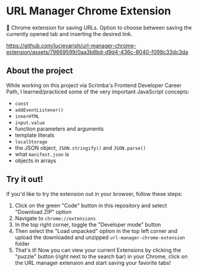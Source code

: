 # URL Manager Chrome Extension

📁 Chrome extension for saving URLs. Option to choose between saving the currently opened tab and inserting the desired link.

https://github.com/lucieyarish/url-manager-chrome-extension/assets/79669599/0aa3b8bd-d9d4-436c-8040-f098c33dc3da

## About the project

While working on this project via Scrimba's Frontend Developer Career Path, I learned/practiced some of the very important JavaScript concepts:

- `const`
- `addEventListener()`
- `innerHTML`
- `input.value`
- function parameters and arguments
- template literals
- `localStorage`
- the JSON object, `JSON.stringify()` and `JSON.parse()`
- what `manifest.json` is
- objects in arrays

## Try it out!

If you'd like to try the extension out in your browser, follow these steps:

1. Click on the green "Code" button in this repository and select "Download ZIP" option
2. Navigate to `chrome://extensions`
3. In the top right corner, toggle the "Developer mode" button
4. Then select the "Load unpacked" option in the top left corner and upload the downloaded and unzipped `url-manager-chrome-extension` folder
5. That's it! Now you can view your current Extensions by clicking the "puzzle" button (right next to the search bar) in your Chrome, click on the URL manager extension and start saving your favorite tabs!
